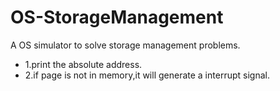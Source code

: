 # OS-StorageManagement
A OS simulator to solve storage management problems.
* 1.print the absolute address.
* 2.if page is not in memory,it will generate a interrupt signal.  